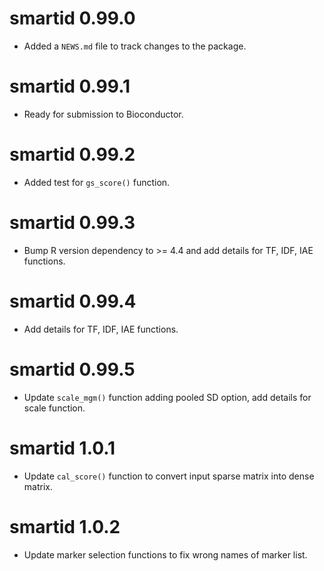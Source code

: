 # smartid 0.99.0

* Added a `NEWS.md` file to track changes to the package.

# smartid 0.99.1

* Ready for submission to Bioconductor.

# smartid 0.99.2

* Added test for `gs_score()` function.

# smartid 0.99.3

* Bump R version dependency to >= 4.4 and add details for TF, IDF, IAE functions.

# smartid 0.99.4

* Add details for TF, IDF, IAE functions.

# smartid 0.99.5

* Update `scale_mgm()` function adding pooled SD option, add details for scale function.

# smartid 1.0.1

* Update `cal_score()` function to convert input sparse matrix into dense matrix.

# smartid 1.0.2

* Update marker selection functions to fix wrong names of marker list.
